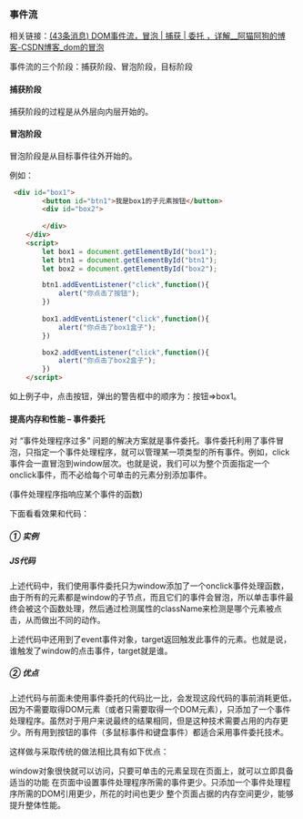 ### 事件流

相关链接：[(43条消息) DOM事件流，冒泡 | 捕获 | 委托 ，详解__阿猫阿狗的博客-CSDN博客_dom的冒泡](https://blog.csdn.net/LeslieCheung_/article/details/106005365)

事件流的三个阶段：捕获阶段、冒泡阶段，目标阶段



#### 捕获阶段

捕获阶段的过程是从外层向内层开始的。



#### 冒泡阶段

冒泡阶段是从目标事件往外开始的。

例如：

```html
 <div id="box1">
        <button id="btn1">我是box1的子元素按钮</button>
        <div id="box2">
       
        </div>
    </div>
    <script>
        let box1 = document.getElementById("box1");
        let btn1 = document.getElementById("btn1");
        let box2 = document.getElementById("box2");

        btn1.addEventListener("click",function(){
            alert("你点击了按钮");
        })
        
        box1.addEventListener("click",function(){
            alert("你点击了box1盒子");
        })

        box2.addEventListener("click",function(){
            alert("你点击了box2盒子");
        })
    </script>
```

如上例子中，点击按钮，弹出的警告框中的顺序为：按钮=>box1。

#### 提高内存和性能 – 事件委托

对 “事件处理程序过多” 问题的解决方案就是事件委托。事件委托利用了事件冒泡，只指定一个事件处理程序，就可以管理某一项类型的所有事件。例如，click事件会一直冒泡到window层次。也就是说，我们可以为整个页面指定一个onclick事件，而不必给每个可单击的元素分别添加事件。

(事件处理程序指响应某个事件的函数)

下面看看效果和代码：

##### ① 实例

##### JS代码

  <script>
    window.addEventListener("click", function (e) {
        switch (e.target.className) {//我事先给每个元素设定了一个专属class
            case "html":
                alert("我是html");
                break;
            case "body":
                alert("我是body");
                break;
            case "section":
                alert("我是父盒子");
                break;
            case "div":
                alert("我是子盒子");
                break;
        }
    })
</script>

上述代码中，我们使用事件委托只为window添加了一个onclick事件处理函数，由于所有的元素都是window的子节点，而且它们的事件会冒泡，所以单击事件最终会被这个函数处理，然后通过检测属性的className来检测是哪个元素被点击，从而做出不同的动作。

上述代码中还用到了event事件对象，target返回触发此事件的元素。也就是说，谁触发了window的点击事件，target就是谁。

##### ② 优点

上述代码与前面未使用事件委托的代码比一比，会发现这段代码的事前消耗更低，因为不需要取得DOM元素（或者只需要取得一个DOM元素），只添加了一个事件处理程序。虽然对于用户来说最终的结果相同，但是这种技术需要占用的内存更少。所有用到按钮的事件（多鼠标事件和键盘事件）都适合采用事件委托技术。

这样做与采取传统的做法相比具有如下优点：

window对象很快就可以访问，只要可单击的元素呈现在页面上，就可以立即具备适当的功能
在页面中设置事件处理程序所需的事件更少。只添加一个事件处理程序所需的DOM引用更少，所花的时间也更少
整个页面占据的内存空间更少，能够提升整体性能。
